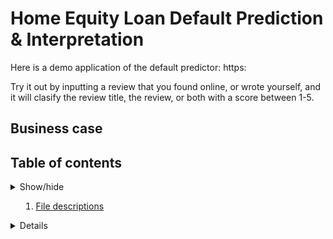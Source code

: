 # Home Equity Loan Default Prediction & Interpretation

Here is a demo application of the default predictor: https:

Try it out by inputting a review that you found online, or wrote yourself, and it will clasify the review title, the review, or both with a score between 1-5.

## Business case


## Table of contents

<details>
  <summary>Show/hide<summary>

  1. [File descriptions](##File-descriptions)
<details>


## File descriptions


## Technologies used


## Structure of notebooks


## Executive summary

### EDA and preprocessing

### Modeling

### Evaluation and interpretability

### Deployment
